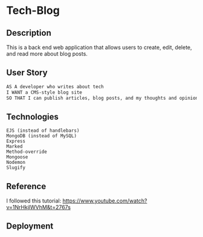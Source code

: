 # Tech-Blog

## Description
This is a back end web application that allows users to create, edit, delete, and read more about blog posts.

## User Story

```md
AS A developer who writes about tech
I WANT a CMS-style blog site
SO THAT I can publish articles, blog posts, and my thoughts and opinions
```
## Technologies
```
EJS (instead of handlebars)
MongoDB (instead of MySQL)
Express
Marked
Method-override
Mongoose
Nodemon
Slugify
```
## Reference
I followed this tutorial: https://www.youtube.com/watch?v=1NrHkjlWVhM&t=2767s

## Deployment
